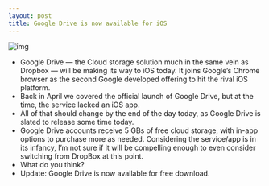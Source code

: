 ```yaml
---
layout: post
title: Google Drive is now available for iOS
---
```

![img](http://media.idownloadblog.com/wp-content/uploads/2012/04/google-drive.jpg)
* Google Drive — the Cloud storage solution much in the same vein as Dropbox — will be making its way to iOS today. It joins Google’s Chrome browser as the second Google developed offering to hit the rival iOS platform.
* Back in April we covered the official launch of Google Drive, but at the time, the service lacked an iOS app.
* All of that should change by the end of the day today, as Google Drive is slated to release some time today.
* Google Drive accounts receive 5 GBs of free cloud storage, with in-app options to purchase more as needed. Considering the service/app is in its infancy, I’m not sure if it will be compelling enough to even consider switching from DropBox at this point.
* What do you think?
* Update: Google Drive is now available for free download.

